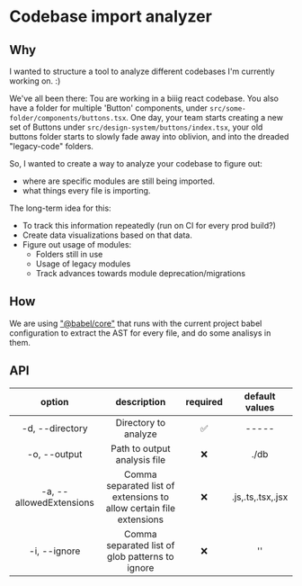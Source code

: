 # Codebase import analyzer

## Why

I wanted to structure a tool to analyze different codebases I'm currently working on. :)

We've all been there:
Tou are working in a biiig react codebase. You also have a folder for multiple 'Button' components, under `src/some-folder/components/buttons.tsx`.
One day, your team starts creating a new set of Buttons under `src/design-system/buttons/index.tsx`, your old buttons folder starts to slowly fade away into oblivion, and into the dreaded "legacy-code" folders.

So, I wanted to create a way to analyze your codebase to figure out:

- where are specific modules are still being imported.
- what things every file is importing.

The long-term idea for this:

- To track this information repeatedly (run on CI for every prod build?)
- Create data visualizations based on that data.
- Figure out usage of modules:
  - Folders still in use
  - Usage of legacy modules
  - Track advances towards module deprecation/migrations

## How

We are using ["@babel/core"](https://www.npmjs.com/package/@babel/core) that runs with the current project babel configuration to extract the AST for every file, and do some analisys in them.

## API

|         option          |                             description                             | required |  default values   |
| :---------------------: | :-----------------------------------------------------------------: | :------: | :---------------: |
|     -d, --directory     |                        Directory to analyze                         |    ✅    |       -----       |
|      -o, --output       |                    Path to output analysis file                     |    ❌    |       ./db        |
| -a, --allowedExtensions | Comma separated list of extensions to allow certain file extensions |    ❌    | .js,.ts,.tsx,.jsx |
|      -i, --ignore       |           Comma separated list of glob patterns to ignore           |    ❌    |        ''         |
